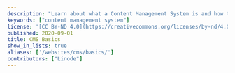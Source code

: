 ```yaml
---
description: "Learn about what a Content Management System is and how to choose between the different CMS options."
keywords: ["content management system"]
license: '[CC BY-ND 4.0](https://creativecommons.org/licenses/by-nd/4.0)'
published: 2020-09-01
title: CMS Basics
show_in_lists: true
aliases: ['/websites/cms/basics/']
contributors: ["Linode"]
---
```



